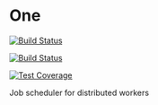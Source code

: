 One
===

[![Build Status](https://travis-ci.org/zhangyuan/One.svg)](https://travis-ci.org/zhangyuan/One)

[![Build Status](https://snap-ci.com/zhangyuan/One/branch/master/build_image)](https://snap-ci.com/zhangyuan/One/branch/master)

[![Test Coverage](https://codeclimate.com/github/zhangyuan/One/badges/coverage.svg)](https://codeclimate.com/github/zhangyuan/One/coverage)

Job scheduler for distributed workers
